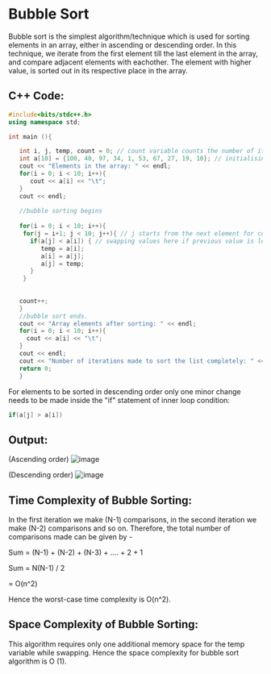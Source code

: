 # Bubble Sort
Bubble sort is the simplest algorithm/technique which is used for sorting elements in an array, either in ascending or descending order.
In this technique, we iterate from the first element till the last element in the array, and compare adjacent elements with eachother. The element with higher value, is sorted out in its respective place in the array. 

## C++ Code:
```c++
#include<bits/stdc++.h>
using namespace std;

int main (){

   int i, j, temp, count = 0; // count variable counts the number of iterations made to sort the list completely in ascending order.
   int a[10] = {100, 40, 97, 34, 1, 53, 67, 27, 19, 10}; // initialising array
   cout << "Elements in the array: " << endl;
   for(i = 0; i < 10; i++){
      cout << a[i] << "\t";
   }
   cout << endl;
   
   //bubble sorting begins
   
   for(i = 0; i < 10; i++){
    for(j = i+1; j < 10; j++){ // j starts from the next element for comparison.
      if(a[j] < a[i]) { // swapping values here if previous value is less than the current value.
         temp = a[i];
         a[i] = a[j];
         a[j] = temp;
      }
    }
    
    
   count++;
   }
   //bubble sort ends.
   cout << "Array elements after sorting: " << endl;
   for(i = 0; i < 10; i++){
     cout << a[i] << "\t";
   }
   cout << endl;
   cout << "Number of iterations made to sort the list completely: " << count << endl;
   return 0;
   }
   ```
   For elements to be sorted in descending order only one minor change needs to be made inside the "if" statement of inner loop condition:
   
   ```c++
if(a[j] > a[i])
  ```
  
   ## Output:
   (Ascending order)
   ![image](https://user-images.githubusercontent.com/75472177/134164877-095ced7e-ea29-4120-a30a-09fa33ce8425.png)
   
   (Descending order)
   ![image](https://user-images.githubusercontent.com/75472177/134165046-c419a5c6-1f03-46f0-9c13-a419b40271ac.png)
   
## Time Complexity of Bubble Sorting:
In the first iteration we make (N-1) comparisons, in the second iteration we make (N-2) comparisons and so on. Therefore, the total number of comparisons made can be given by -

 
 Sum = (N-1) + (N-2) + (N-3) + .... + 2 + 1 
 
 Sum = N(N-1) / 2 
 
 
  = O(n^2) 
  
  
Hence the worst-case time complexity is O(n^2). 

  
## Space Complexity of Bubble Sorting:
This algorithm requires only one additional memory space for the temp variable while swapping. Hence the space complexity for bubble sort algorithm is O (1).

